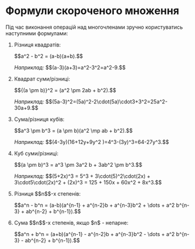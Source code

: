 # Формули скороченого множення

<p>Під час виконання операцій над многочленами зручно користуватись наступними формулами:</p>

1. <p>Різниця квадратів:</p><p>$$a^2 - b^2 = (a-b)(a+b).$$</p>
   <p><i>Наприклад:</i> $$(a-3)(a+3)=a^2-3^2=a^2-9.$$</p>
2. <p>Квадрат суми/різниці:</p><p>$${(a \pm b)}^2 = (a^2 \pm 2ab + b^2).$$</p>
   <p><i>Наприклад:</i> $$(5a-3)^2=(5a)^2-2\cdot(5a)\cdot3+3^2=25a^2-30a+9.$$</p>
3. <p>Сума/різниця кубів:</p><p>$$a^3 \pm b^3 = (a \pm b)(a^2 \mp ab + b^2).$$</p>
   <p><i>Наприклад:</i> $$(4-3y)(16+12y+9y^2 )=4^3-(3y)^3=64-27y^3.$$</p>
4. <p>Куб суми/різниці:</p><p>$$(a \pm b)^3 = a^3 \pm 3a^2 b + 3ab^2 \pm b^3.$$</p>
   <p><i>Наприклад:</i> $$(5+2x)^3 = 5^3 + 3\cdot(5)^2\cdot(2x) + 3\cdot5\cdot(2x)^2 + (2x)^3 = 125 + 150x + 60x^2 + 8x^3.$$</p>
5. <p>Різниця $$n$$-х степенів:</p><p>$$a^n - b^n = (a-b)(a^{n-1} + a^{n-2}b + a^{n-3}b^2 + \dots + a^2 b^{n-3} + ab^{n-2} + b^{n-1}).$$</p>
6. <p>Сума $$n$$-х степенів, якщо $n$ - непарне:</p><p>$$a^n + b^n = (a+b)(a^{n-1} - a^{n-2}b + a^{n-3}b^2 - \dots + a^2 b^{n-3} - ab^{n-2} + b^{n-1}).$$</p>
